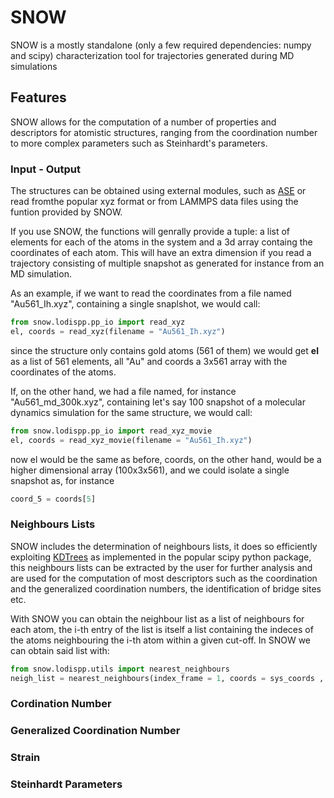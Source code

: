 # SNOW

SNOW is a mostly standalone (only a few required dependencies: numpy and scipy) characterization tool for trajectories generated during MD simulations

## Features

SNOW allows for the computation of a number of properties and descriptors for atomistic structures, ranging from the coordination number to more complex parameters such as Steinhardt's parameters.

### Input - Output

The structures can be obtained using external modules, such as [ASE](https://wiki.fysik.dtu.dk/ase/index.html) or read fromthe popular xyz format or from LAMMPS data files using the funtion provided by SNOW. 

If you use SNOW, the functions will genrally provide a tuple: a list of elements for each of the atoms in the system and a 3d array containg the coordinates of each atom. This will have an extra dimension if you read a trajectory consisting of multiple snapshot as generated for instance from an MD simulation.

As an example, if we want to read the coordinates from a file named "Au561_Ih.xyz", containing a single snaplshot, we would call:
```python
from snow.lodispp.pp_io import read_xyz
el, coords = read_xyz(filename = "Au561_Ih.xyz")
```
since the structure only contains gold atoms (561 of them) we would get **el** as a list of 561 elements, all "Au" and coords a 3x561 array with the coordinates of the atoms.

If, on the other hand, we had a file named, for instance "Au561_md_300k.xyz", containing let's say 100 snapshot of a molecular dynamics simulation for the same structure, we would call:
```python
from snow.lodispp.pp_io import read_xyz_movie
el, coords = read_xyz_movie(filename = "Au561_Ih.xyz")
```
now el would be the same as before, coords, on the other hand, would be a higher dimensional array (100x3x561), and we could isolate a single snapshot as, for instance
```python
coord_5 = coords[5]
```


### Neighbours Lists

SNOW includes the determination of neighbours lists, it does so efficiently exploiting [KDTrees](https://docs.scipy.org/doc/scipy/reference/generated/scipy.spatial.cKDTree.html) as implemented in the popular scipy python package, this neighbours lists can be extracted by the user for further analysis and are used for the computation of most descriptors such as the coordination and the generalized coordination numbers, the identification of bridge sites etc.

With SNOW you can obtain the neighbour list as a list of neighbours for each atom, the i-th entry of the list is itself a list containing the indeces of the atoms neighbouring the i-th atom within a given cut-off. In SNOW we can obtain said list with: 
```python
from snow.lodispp.utils import nearest_neighbours
neigh_list = nearest_neighbours(index_frame = 1, coords = sys_coords , cut_off = 2.89)
```

### Cordination Number

### Generalized Coordination Number

### Strain

### Steinhardt Parameters